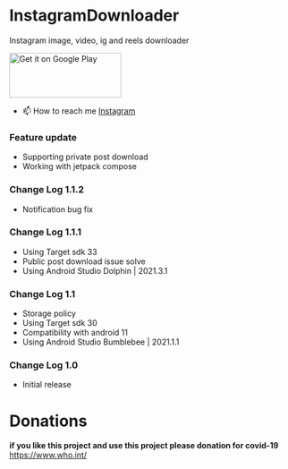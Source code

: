 # InstagramDownloader
Instagram image, video, ig and reels downloader

<a data-permalink-href="https://github.com/KishanViramgama/InstagramDownloader/blob/master/Demo.apk" href="https://play.google.com/store/apps/details?id=com.app.saveinstame" id="raw-url" data-view-component="true" class="js-permalink-replaceable-link btn-sm btn BtnGroup-item">    <img alt='Get it on Google Play' src='https://play.google.com/intl/en_us/badges/static/images/badges/en_badge_web_generic.png' width="200" height="80"/>
</a>

- 📫 How to reach me <a href='https://www.instagram.com/kishan.viramgama/'>Instagram</a></br>

<h3>Feature update</h3>
<ul>
  <li>Supporting private post download</li>
  <li>Working with jetpack compose</li>
</ul>

<h3>Change Log 1.1.2</h3>
<ul>
  <li>Notification bug fix</li>
</ul>

<h3>Change Log 1.1.1</h3>
<ul>
  <li>Using Target sdk 33</li>
  <li>Public post download issue solve</li>  
  <li>Using Android Studio Dolphin | 2021.3.1</li>
</ul>

<h3>Change Log 1.1</h3>
<ul>
  <li>Storage policy</li>
  <li>Using Target sdk 30</li>
  <li>Compatibility with android 11</li>
  <li>Using Android Studio Bumblebee | 2021.1.1</li>
</ul>

<h3>Change Log 1.0</h3>
<ul>
  <li>Initial release</li>
</ul>

# Donations
<b>if you like this project and use this project please donation for covid-19</b> <a href="https://www.who.int/" target="_blank" rel="noopener noreferrer">https://www.who.int/</a>

